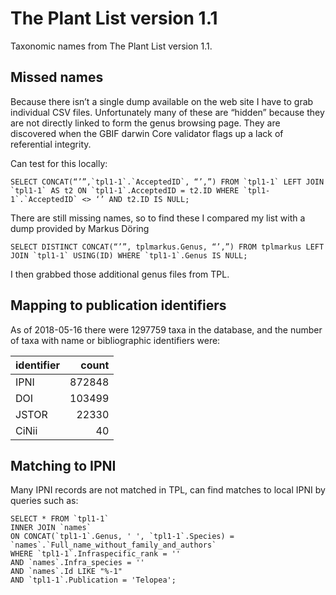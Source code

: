 # The Plant List version 1.1

Taxonomic names from The Plant List version 1.1.


## Missed names

Because there isn’t a single dump available on the web site I have to grab individual CSV files. Unfortunately many of these are “hidden” because they are not directly linked to form the genus browsing page. They are discovered when the GBIF darwin Core validator flags up a lack of referential integrity.

Can test for this locally:

```
SELECT CONCAT(“’”,`tpl1-1`.`AcceptedID`, “’,”) FROM `tpl1-1` LEFT JOIN `tpl1-1` AS t2 ON `tpl1-1`.AcceptedID = t2.ID WHERE `tpl1-1`.`AcceptedID` <> ‘’ AND t2.ID IS NULL;
```

There are still missing names, so to find these I compared my list with a dump provided by Markus Döring

```
SELECT DISTINCT CONCAT(“’”, tplmarkus.Genus, “’,”) FROM tplmarkus LEFT JOIN `tpl1-1` USING(ID) WHERE `tpl1-1`.Genus IS NULL;
```

I then grabbed those additional genus files from TPL.

## Mapping to publication identifiers

As of 2018-05-16 there were 1297759 taxa in the database, and the number of taxa with name or bibliographic identifiers were:

| identifier | count |
| ---|---:| 
| IPNI | 872848 |
| DOI | 103499 | 
| JSTOR | 22330 | 
| CiNii | 40 | 

## Matching to IPNI

Many IPNI records are not matched in TPL, can find matches to local IPNI by queries such as:

```
SELECT * FROM `tpl1-1` 
INNER JOIN `names` 
ON CONCAT(`tpl1-1`.Genus, ' ', `tpl1-1`.Species) = `names`.`Full_name_without_family_and_authors` 
WHERE `tpl1-1`.Infraspecific_rank = '' 
AND `names`.Infra_species = '' 
AND `names`.Id LIKE "%-1" 
AND `tpl1-1`.Publication = 'Telopea';
```
